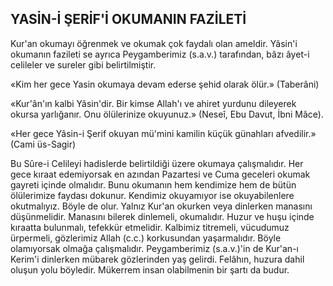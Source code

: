 ## YASİN-İ ŞERİF'İ OKUMANIN FAZİLETİ

Kur'an okumayı öğrenmek ve okumak çok faydalı olan ameldir. Yâsin'i okumanın fazileti se ayrıca Peygamberimiz (s.a.v.) tarafından, bâ­zı âyet-i celileler ve sureler gibi belirtilmiştir.

«Kim her gece Yasin okumaya devam ederse şehid olarak ölür.» (Taberâni)

«Kur'ân'ın kalbi Yâsin'dir. Bir kimse Allah'ı ve ahiret yurdunu dileyerek okursa yarlığanır. Onu ölülerinize okuyunuz.» (Neseî, Ebu Davut, İbni Mâce).

«Her gece Yâsin-i Şerif okuyan mü'mini ka­milin küçük günahları afvedilir.» (Cami üs-Sagir)

Bu Sûre-i Celileyi hadislerde belirtildiği üze­re okumaya çalışmalıdır. Her gece kıraat edemiyorsak en azından Pazartesi ve Cuma geceleri okumak gayreti içinde olmalıdır. Bunu okuma­nın hem kendimize hem de bütün ölülerimize faydası dokunur. Kendimiz okuyamıyor ise okuyabilenlere okutmalıyız. Böyle de olur. Yalnız Kur'an okurken veya dinlerken manasını düşünmelidir. Manasını bilerek dinlemeli, okumalıdır. Huzur ve huşu içinde kıraatta bulunmalı, tefekkür etmelidir. Kalbimiz titremeli, vücudumuz ürpermeli, gözlerimiz Allah (c.c.) korkusundan yaşarmalıdır. Böyle olamıyorsak olmağa çalışmalıdır. Peygamberimiz (s.a.v.)'in de Kur'an-ı Kerim'i dinlerken mübarek gözlerinden yaş gelirdi. Felâhın, huzura dahil oluşun yolu böyledir. Mükerrem insan olabilmenin bir şartı da budur.
